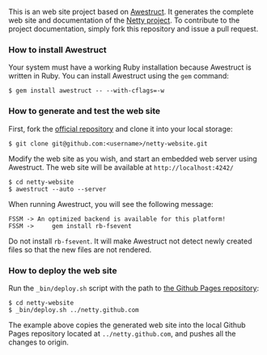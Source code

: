 This is an web site project based on [Awestruct](http://awestruct.org/).  It generates the complete web site and documentation of the [Netty project](http://netty.io/).  To contribute to the project documentation, simply fork this repository and issue a pull request.

### How to install Awestruct

Your system must have a working Ruby installation because Awestruct is written in Ruby.  You can install Awestruct using the `gem` command:

    $ gem install awestruct -- --with-cflags=-w

### How to generate and test the web site

First, fork the [official repository](https://github.com/netty/netty-website) and clone it into your local storage:

    $ git clone git@github.com:<username>/netty-website.git
    
Modify the web site as you wish, and start an embedded web server using Awestruct.  The web site will be available at `http://localhost:4242/`

    $ cd netty-website
    $ awestruct --auto --server

When running Awestruct, you will see the following message:

    FSSM -> An optimized backend is available for this platform!
    FSSM ->     gem install rb-fsevent

Do not install `rb-fsevent`.  It will make Awestruct not detect newly created files so that the new files are not rendered.

### How to deploy the web site

Run the `_bin/deploy.sh` script with the path to [the Github Pages repository](https://github.com/netty/netty.github.com/):

    $ cd netty-website
    $ _bin/deploy.sh ../netty.github.com

The example above copies the generated web site into the local Github Pages repository located at `../netty.github.com`, and pushes all the changes to origin.

